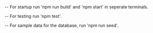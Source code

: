 -- For startup run 'npm run build' and 'npm start' in seperate terminals.

-- For testing run 'npm test'.

-- For sample data for the database, run 'npm run seed'.